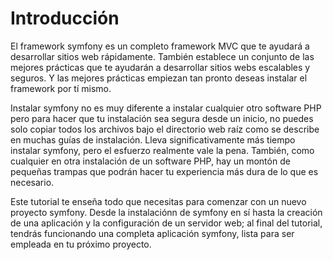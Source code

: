 Introducción
============

El framework symfony es un completo framework MVC que te ayudará a desarrollar 
sitios web rápidamente. También establece un conjunto de las mejores prácticas 
que te ayudarán a desarrollar sitios webs escalables y seguros. Y las mejores 
prácticas empiezan tan pronto deseas instalar el framework por tí mismo.

Instalar symfony no es muy diferente a instalar cualquier otro software PHP 
pero para hacer que tu instalación sea segura desde un inicio, no puedes solo 
copiar todos los archivos bajo el directorio web raíz como se describe en muchas 
guías de instalación. Lleva significativamente más tiempo instalar symfony, pero 
el esfuerzo realmente vale la pena. También, como cualquier en otra instalación 
de un software PHP, hay un montón de pequeñas trampas que podrán hacer tu 
experiencia más dura de lo que es necesario.

Este tutorial te enseña todo que necesitas para comenzar con un nuevo proyecto 
symfony. Desde la instalaciónn de symfony en sí hasta la creación de una 
aplicación y la configuración de un servidor web; al final del tutorial, tendrás 
funcionando una completa aplicación symfony, lista para ser empleada en tu 
próximo proyecto.